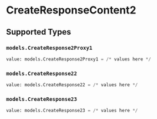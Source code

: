 # CreateResponseContent2


## Supported Types

### `models.CreateResponse2Proxy1`

```python
value: models.CreateResponse2Proxy1 = /* values here */
```

### `models.CreateResponse22`

```python
value: models.CreateResponse22 = /* values here */
```

### `models.CreateResponse23`

```python
value: models.CreateResponse23 = /* values here */
```


